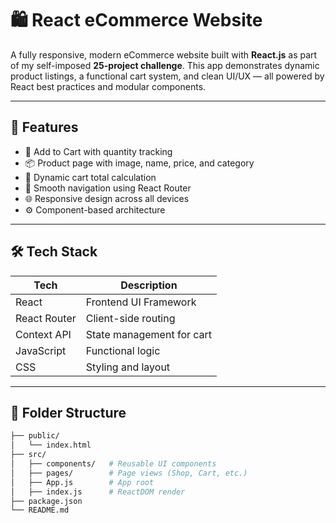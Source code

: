 # 🛍️ React eCommerce Website

A fully responsive, modern eCommerce website built with **React.js** as part of my self-imposed **25-project challenge**. This app demonstrates dynamic product listings, a functional cart system, and clean UI/UX — all powered by React best practices and modular components.

---

## 🚀 Features

- 🛒 Add to Cart with quantity tracking
- 📦 Product page with image, name, price, and category
- 🧮 Dynamic cart total calculation
- 🧭 Smooth navigation using React Router
- 🌐 Responsive design across all devices
- ⚙️ Component-based architecture

---

## 🛠️ Tech Stack

| Tech         | Description                   |
|--------------|-------------------------------|
| React        | Frontend UI Framework         |
| React Router | Client-side routing           |
| Context API  | State management for cart     |
| JavaScript   | Functional logic              |
| CSS          | Styling and layout            |

---

## 📁 Folder Structure

```bash
├── public/
│   └── index.html
├── src/
│   ├── components/   # Reusable UI components
│   ├── pages/        # Page views (Shop, Cart, etc.)
│   ├── App.js        # App root
│   ├── index.js      # ReactDOM render
├── package.json
└── README.md
